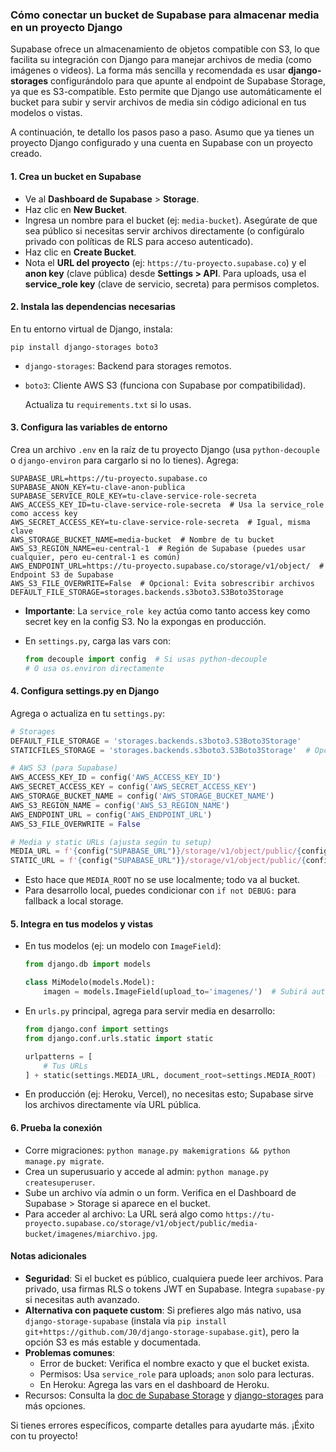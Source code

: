 ### Cómo conectar un bucket de Supabase para almacenar media en un proyecto Django

Supabase ofrece un almacenamiento de objetos compatible con S3, lo que facilita su integración con Django para manejar archivos de media (como imágenes o videos). La forma más sencilla y recomendada es usar **django-storages** configurándolo para que apunte al endpoint de Supabase Storage, ya que es S3-compatible. Esto permite que Django use automáticamente el bucket para subir y servir archivos de media sin código adicional en tus modelos o vistas.

A continuación, te detallo los pasos paso a paso. Asumo que ya tienes un proyecto Django configurado y una cuenta en Supabase con un proyecto creado.

#### 1. **Crea un bucket en Supabase**

- Ve al **Dashboard de Supabase** > **Storage**.
- Haz clic en **New Bucket**.
- Ingresa un nombre para el bucket (ej: `media-bucket`). Asegúrate de que sea público si necesitas servir archivos directamente (o configúralo privado con políticas de RLS para acceso autenticado).
- Haz clic en **Create Bucket**.
- Nota el **URL del proyecto** (ej: `https://tu-proyecto.supabase.co`) y el **anon key** (clave pública) desde **Settings > API**. Para uploads, usa el **service_role key** (clave de servicio, secreta) para permisos completos.

#### 2. **Instala las dependencias necesarias**

   En tu entorno virtual de Django, instala:

```
pip install django-storages boto3
```

- `django-storages`: Backend para storages remotos.

- `boto3`: Cliente AWS S3 (funciona con Supabase por compatibilidad).
  
  Actualiza tu `requirements.txt` si lo usas.

#### 3. **Configura las variables de entorno**

   Crea un archivo `.env` en la raíz de tu proyecto Django (usa `python-decouple` o `django-environ` para cargarlo si no lo tienes). Agrega:

```
SUPABASE_URL=https://tu-proyecto.supabase.co
SUPABASE_ANON_KEY=tu-clave-anon-publica
SUPABASE_SERVICE_ROLE_KEY=tu-clave-service-role-secreta
AWS_ACCESS_KEY_ID=tu-clave-service-role-secreta  # Usa la service_role como access key
AWS_SECRET_ACCESS_KEY=tu-clave-service-role-secreta  # Igual, misma clave
AWS_STORAGE_BUCKET_NAME=media-bucket  # Nombre de tu bucket
AWS_S3_REGION_NAME=eu-central-1  # Región de Supabase (puedes usar cualquier, pero eu-central-1 es común)
AWS_ENDPOINT_URL=https://tu-proyecto.supabase.co/storage/v1/object/  # Endpoint S3 de Supabase
AWS_S3_FILE_OVERWRITE=False  # Opcional: Evita sobrescribir archivos
DEFAULT_FILE_STORAGE=storages.backends.s3boto3.S3Boto3Storage
```

- **Importante**: La `service_role key` actúa como tanto access key como secret key en la config S3. No la expongas en producción.
- En `settings.py`, carga las vars con:
  
  ```python
  from decouple import config  # Si usas python-decouple
  # O usa os.environ directamente
  ```

#### 4. **Configura settings.py en Django**

   Agrega o actualiza en tu `settings.py`:

```python
# Storages
DEFAULT_FILE_STORAGE = 'storages.backends.s3boto3.S3Boto3Storage'
STATICFILES_STORAGE = 'storages.backends.s3boto3.S3Boto3Storage'  # Opcional, para static files también

# AWS S3 (para Supabase)
AWS_ACCESS_KEY_ID = config('AWS_ACCESS_KEY_ID')
AWS_SECRET_ACCESS_KEY = config('AWS_SECRET_ACCESS_KEY')
AWS_STORAGE_BUCKET_NAME = config('AWS_STORAGE_BUCKET_NAME')
AWS_S3_REGION_NAME = config('AWS_S3_REGION_NAME')
AWS_ENDPOINT_URL = config('AWS_ENDPOINT_URL')
AWS_S3_FILE_OVERWRITE = False

# Media y static URLs (ajusta según tu setup)
MEDIA_URL = f'{config("SUPABASE_URL")}/storage/v1/object/public/{config("AWS_STORAGE_BUCKET_NAME")}/'
STATIC_URL = f'{config("SUPABASE_URL")}/storage/v1/object/public/{config("AWS_STORAGE_BUCKET_NAME")}/static/'
```

- Esto hace que `MEDIA_ROOT` no se use localmente; todo va al bucket.
- Para desarrollo local, puedes condicionar con `if not DEBUG:` para fallback a local storage.

#### 5. **Integra en tus modelos y vistas**

- En tus modelos (ej: un modelo con `ImageField`):
  
  ```python
  from django.db import models
  
  class MiModelo(models.Model):
      imagen = models.ImageField(upload_to='imagenes/')  # Subirá automáticamente al bucket
  ```

- En `urls.py` principal, agrega para servir media en desarrollo:
  
  ```python
  from django.conf import settings
  from django.conf.urls.static import static
  
  urlpatterns = [
      # Tus URLs
  ] + static(settings.MEDIA_URL, document_root=settings.MEDIA_ROOT)  # Solo en DEBUG=True
  ```

- En producción (ej: Heroku, Vercel), no necesitas esto; Supabase sirve los archivos directamente vía URL pública.

#### 6. **Prueba la conexión**

- Corre migraciones: `python manage.py makemigrations && python manage.py migrate`.
- Crea un superusuario y accede al admin: `python manage.py createsuperuser`.
- Sube un archivo vía admin o un form. Verifica en el Dashboard de Supabase > Storage si aparece en el bucket.
- Para acceder al archivo: La URL será algo como `https://tu-proyecto.supabase.co/storage/v1/object/public/media-bucket/imagenes/miarchivo.jpg`.

#### Notas adicionales

- **Seguridad**: Si el bucket es público, cualquiera puede leer archivos. Para privado, usa firmas RLS o tokens JWT en Supabase. Integra `supabase-py` si necesitas auth avanzado.
- **Alternativa con paquete custom**: Si prefieres algo más nativo, usa `django-storage-supabase` (instala via `pip install git+https://github.com/J0/django-storage-supabase.git`), pero la opción S3 es más estable y documentada.
- **Problemas comunes**:
  - Error de bucket: Verifica el nombre exacto y que el bucket exista.
  - Permisos: Usa `service_role` para uploads; `anon` solo para lecturas.
  - En Heroku: Agrega las vars en el dashboard de Heroku.
- Recursos: Consulta la [doc de Supabase Storage](https://supabase.com/docs/guides/storage) y [django-storages](https://django-storages.readthedocs.io/en/latest/backends/amazon-S3.html) para más opciones.

Si tienes errores específicos, comparte detalles para ayudarte más. ¡Éxito con tu proyecto!
